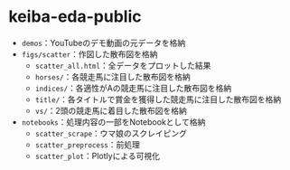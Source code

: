 # keiba-eda-public

- `demos`：YouTubeのデモ動画の元データを格納
- `figs/scatter`：作図した散布図を格納
	- `scatter_all.html`：全データをプロットした結果
	- `horses/`：各競走馬に注目した散布図を格納
	- `indices/`：各適性がAの競走馬に注目した散布図を格納
	- `title/`：各タイトルで賞金を獲得した競走馬に注目した散布図を格納
	- `vs/`：2頭の競走馬に着目した散布図を格納
- `notebooks`：処理内容の一部をNotebookとして格納
	- `scatter_scrape`：ウマ娘のスクレイピング
	- `scatter_preprocess`：前処理
	- `scatter_plot`：Plotlyによる可視化
